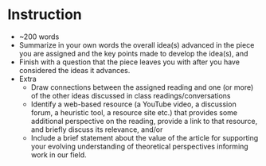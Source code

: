 # Instruction
- ~200 words
- Summarize in your own words the overall idea(s) advanced in the piece you are assigned and the key points made to develop the idea(s), and
- Finish with a question that the piece leaves you with after you have considered the ideas it advances.
- Extra
	- Draw connections between the assigned reading and one (or more) of the other ideas discussed in class readings/conversations
	- Identify a web-based resource (a YouTube video, a discussion forum, a heuristic tool, a resource site etc.) that provides some additional perspective on the reading, provide a link to that resource, and briefly discuss its relevance, and/or
	- Include a brief statement about the value of the article for supporting your evolving understanding of theoretical perspectives informing work in our field.